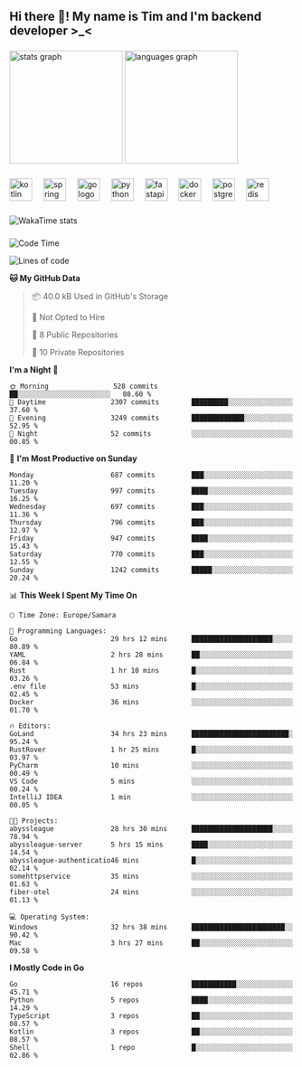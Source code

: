 <h2 align="left">Hi there 👋! My name is Tim and I'm backend developer >_<</h2>

###

<div align="left">
  <img src="https://github-readme-stats-qilm.vercel.app/api?username=intezya&hide_title=false&hide_rank=false&show_icons=true&include_all_commits=true&count_private=true&disable_animations=false&theme=omni&locale=en&hide_border=true&order=1&show=prs_merged&hide=issues" height="200" alt="stats graph"  />
  <img src="https://github-readme-stats-qilm.vercel.app/api/top-langs?username=intezya&locale=en&hide_title=false&layout=donut&langs_count=5&theme=omni&hide_border=true&order=2&exclude_repo=github-readme-stats&hide=mako" height="200" alt="languages graph"  />
</div>

###

<div align="left">
  <img src="https://img.shields.io/badge/Kotlin-7F52FF?logo=kotlin&logoColor=white&style=for-the-badge" height="40" alt="kotlin logo"  />
  <img width="12" />
  <img src="https://img.shields.io/badge/Spring-6DB33F?logo=spring&logoColor=black&style=for-the-badge" height="40" alt="spring logo"  />
  <img width="12" />
  <img src="https://img.shields.io/badge/Go-00ADD8?logo=go&logoColor=white&style=for-the-badge" height="40" alt="go logo"  />
  <img width="12" />
  <img src="https://img.shields.io/badge/Python-3776AB?logo=python&logoColor=white&style=for-the-badge" height="40" alt="python logo"  />
  <img width="12" />
  <img src="https://img.shields.io/badge/FastAPI-009688?logo=fastapi&logoColor=white&style=for-the-badge" height="40" alt="fastapi logo"  />
  <img width="12" />
  <img src="https://img.shields.io/badge/Docker-2496ED?logo=docker&logoColor=white&style=for-the-badge" height="40" alt="docker logo"  />
  <img width="12" />
  <img src="https://img.shields.io/badge/PostgreSQL-4169E1?logo=postgresql&logoColor=white&style=for-the-badge" height="40" alt="postgresql logo"  />
  <img width="12" />
  <img src="https://img.shields.io/badge/Redis-DC382D?logo=redis&logoColor=white&style=for-the-badge" height="40" alt="redis logo"  />
</div>

###

<picture>
	<source
		srcset="https://github-readme-stats-qilm.vercel.app/api/wakatime?username=intezya&theme=omni&layout=compact&hide_border=true"
		media="(prefers-color-scheme: dark)%2C (prefers-color-scheme: no-preference)"
	/>
	<img alt="WakaTime stats" src="https://github-readme-stats-qilm.vercel.app/api/wakatime?username=intezya&theme=omni&layout=compact&hide_border=true&"/>
</picture>

###

<!--START_SECTION:waka-->
![Code Time](http://img.shields.io/badge/Code%20Time-671%20hrs%2019%20mins-blue)

![Lines of code](https://img.shields.io/badge/From%20Hello%20World%20I%27ve%20Written-913.9%20thousand%20lines%20of%20code-blue)

**🐱 My GitHub Data** 

> 📦 40.0 kB Used in GitHub's Storage 
 > 
> 🚫 Not Opted to Hire
 > 
> 📜 8 Public Repositories 
 > 
> 🔑 10 Private Repositories 
 > 
**I'm a Night 🦉** 

```text
🌞 Morning                528 commits         ██░░░░░░░░░░░░░░░░░░░░░░░   08.60 % 
🌆 Daytime                2307 commits        █████████░░░░░░░░░░░░░░░░   37.60 % 
🌃 Evening                3249 commits        █████████████░░░░░░░░░░░░   52.95 % 
🌙 Night                  52 commits          ░░░░░░░░░░░░░░░░░░░░░░░░░   00.85 % 
```
📅 **I'm Most Productive on Sunday** 

```text
Monday                   687 commits         ███░░░░░░░░░░░░░░░░░░░░░░   11.20 % 
Tuesday                  997 commits         ████░░░░░░░░░░░░░░░░░░░░░   16.25 % 
Wednesday                697 commits         ███░░░░░░░░░░░░░░░░░░░░░░   11.36 % 
Thursday                 796 commits         ███░░░░░░░░░░░░░░░░░░░░░░   12.97 % 
Friday                   947 commits         ████░░░░░░░░░░░░░░░░░░░░░   15.43 % 
Saturday                 770 commits         ███░░░░░░░░░░░░░░░░░░░░░░   12.55 % 
Sunday                   1242 commits        █████░░░░░░░░░░░░░░░░░░░░   20.24 % 
```


📊 **This Week I Spent My Time On** 

```text
🕑︎ Time Zone: Europe/Samara

💬 Programming Languages: 
Go                       29 hrs 12 mins      ████████████████████░░░░░   80.89 % 
YAML                     2 hrs 28 mins       ██░░░░░░░░░░░░░░░░░░░░░░░   06.84 % 
Rust                     1 hr 10 mins        █░░░░░░░░░░░░░░░░░░░░░░░░   03.26 % 
.env file                53 mins             █░░░░░░░░░░░░░░░░░░░░░░░░   02.45 % 
Docker                   36 mins             ░░░░░░░░░░░░░░░░░░░░░░░░░   01.70 % 

🔥 Editors: 
GoLand                   34 hrs 23 mins      ████████████████████████░   95.24 % 
RustRover                1 hr 25 mins        █░░░░░░░░░░░░░░░░░░░░░░░░   03.97 % 
PyCharm                  10 mins             ░░░░░░░░░░░░░░░░░░░░░░░░░   00.49 % 
VS Code                  5 mins              ░░░░░░░░░░░░░░░░░░░░░░░░░   00.24 % 
IntelliJ IDEA            1 min               ░░░░░░░░░░░░░░░░░░░░░░░░░   00.05 % 

🐱‍💻 Projects: 
abyssleague              28 hrs 30 mins      ████████████████████░░░░░   78.94 % 
abyssleague-server       5 hrs 15 mins       ████░░░░░░░░░░░░░░░░░░░░░   14.54 % 
abyssleague-authenticatio46 mins             █░░░░░░░░░░░░░░░░░░░░░░░░   02.14 % 
somehttpservice          35 mins             ░░░░░░░░░░░░░░░░░░░░░░░░░   01.63 % 
fiber-otel               24 mins             ░░░░░░░░░░░░░░░░░░░░░░░░░   01.13 % 

💻 Operating System: 
Windows                  32 hrs 38 mins      ███████████████████████░░   90.42 % 
Mac                      3 hrs 27 mins       ██░░░░░░░░░░░░░░░░░░░░░░░   09.58 % 
```

**I Mostly Code in Go** 

```text
Go                       16 repos            ███████████░░░░░░░░░░░░░░   45.71 % 
Python                   5 repos             ████░░░░░░░░░░░░░░░░░░░░░   14.29 % 
TypeScript               3 repos             ██░░░░░░░░░░░░░░░░░░░░░░░   08.57 % 
Kotlin                   3 repos             ██░░░░░░░░░░░░░░░░░░░░░░░   08.57 % 
Shell                    1 repo              █░░░░░░░░░░░░░░░░░░░░░░░░   02.86 % 
```




<!--END_SECTION:waka-->
